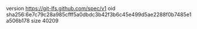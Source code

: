 version https://git-lfs.github.com/spec/v1
oid sha256:6e7c79c28a985cfff5a0dbdc3b42f3b6c45e499d5ae2288f0b7485e1a506b178
size 40209
